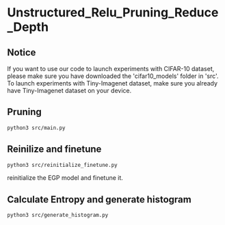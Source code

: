 # Unstructured_Relu_Pruning_Reduce_Depth

## Notice

If you want to use our code to launch experiments with CIFAR-10 dataset, please make sure you have downloaded the 'cifar10_models' folder in 'src'.
To launch experiments with Tiny-Imagenet dataset, make sure you already have Tiny-Imagenet dataset on your device. 


## Pruning
```bash
python3 src/main.py
```



## Reinilize and finetune
```bash
python3 src/reinitialize_finetune.py
```

reinitialize the EGP model and finetune it.


## Calculate Entropy and generate histogram

```bash
python3 src/generate_histogram.py
```
